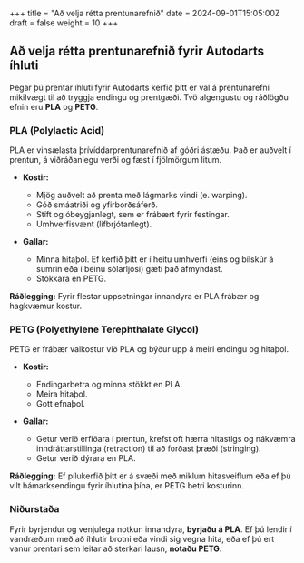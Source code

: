 +++
title = "Að velja rétta prentunarefnið"
date = 2024-09-01T15:05:00Z
draft = false
weight = 10
+++

## Að velja rétta prentunarefnið fyrir Autodarts íhluti

Þegar þú prentar íhluti fyrir Autodarts kerfið þitt er val á prentunarefni mikilvægt til að tryggja endingu og prentgæði. Tvö algengustu og ráðlögðu efnin eru **PLA** og **PETG**.

### PLA (Polylactic Acid)

PLA er vinsælasta þrívíddarprentunarefnið af góðri ástæðu. Það er auðvelt í prentun, á viðráðanlegu verði og fæst í fjölmörgum litum.

*   **Kostir:**
    *   Mjög auðvelt að prenta með lágmarks vindi (e. warping).
    *   Góð smáatriði og yfirborðsáferð.
    *   Stíft og óbeygjanlegt, sem er frábært fyrir festingar.
    *   Umhverfisvænt (lífbrjótanlegt).

*   **Gallar:**
    *   Minna hitaþol. Ef kerfið þitt er í heitu umhverfi (eins og bílskúr á sumrin eða í beinu sólarljósi) gæti það afmyndast.
    *   Stökkara en PETG.

**Ráðlegging:** Fyrir flestar uppsetningar innandyra er PLA frábær og hagkvæmur kostur.

### PETG (Polyethylene Terephthalate Glycol)

PETG er frábær valkostur við PLA og býður upp á meiri endingu og hitaþol.

*   **Kostir:**
    *   Endingarbetra og minna stökkt en PLA.
    *   Meira hitaþol.
    *   Gott efnaþol.

*   **Gallar:**
    *   Getur verið erfiðara í prentun, krefst oft hærra hitastigs og nákvæmra inndráttarstillinga (retraction) til að forðast þræði (stringing).
    *   Getur verið dýrara en PLA.

**Ráðlegging:** Ef pílukerfið þitt er á svæði með miklum hitasveiflum eða ef þú vilt hámarksendingu fyrir íhlutina þína, er PETG betri kosturinn.

### Niðurstaða

Fyrir byrjendur og venjulega notkun innandyra, **byrjaðu á PLA**. Ef þú lendir í vandræðum með að íhlutir brotni eða vindi sig vegna hita, eða ef þú ert vanur prentari sem leitar að sterkari lausn, **notaðu PETG**.